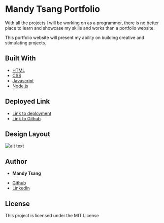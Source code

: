 # Mandy Tsang Portfolio

With all the projects I will be working on as a programmer, there is no better place to learn and showcase my skills and works than a portfolio website.


This portfolio website will present my ability on building creative and stimulating projects. 

## Built With

* [HTML](https://developer.mozilla.org/en-US/docs/Web/HTML)
* [CSS](https://developer.mozilla.org/en-US/docs/Web/CSS)
* [Javascript](https://developer.mozilla.org/en-US/docs/Web/JavaScript)
* [Node.js](https://nodejs.org/en/)


## Deployed Link

- [Link to deployment](https://mandytsang007.github.io/new-portfolio/)
- [Link to Github](https://github.com/MANDYTSANG007/hmtportfolio)

## Design Layout

![alt text](assets/images/portfolio.gif)


## Author
* **Mandy Tsang**

- [Github](https://github.com/MANDYTSANG007)
- [LinkedIn](https://www.linkedin.com/in/man-tsang-64308b22a/)

## License
This project is licensed under the MIT License